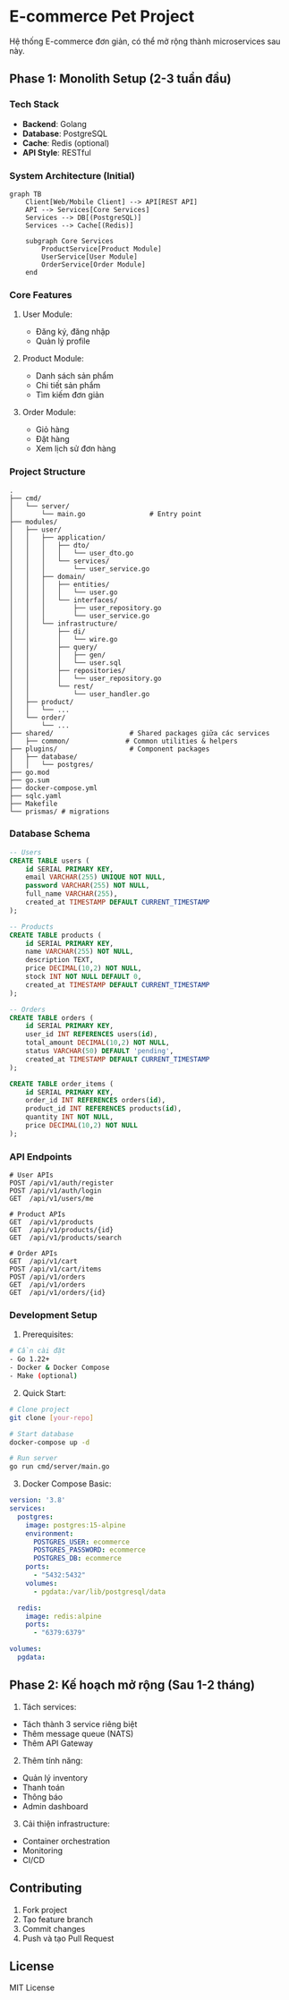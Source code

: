 # E-commerce Pet Project

Hệ thống E-commerce đơn giản, có thể mở rộng thành microservices sau này.

## Phase 1: Monolith Setup (2-3 tuần đầu)

### Tech Stack
- **Backend**: Golang
- **Database**: PostgreSQL
- **Cache**: Redis (optional)
- **API Style**: RESTful

### System Architecture (Initial)
```mermaid
graph TB
    Client[Web/Mobile Client] --> API[REST API]
    API --> Services[Core Services]
    Services --> DB[(PostgreSQL)]
    Services --> Cache[(Redis)]

    subgraph Core Services
        ProductService[Product Module]
        UserService[User Module]
        OrderService[Order Module]
    end
```

### Core Features
1. User Module:
   - Đăng ký, đăng nhập
   - Quản lý profile

2. Product Module:
   - Danh sách sản phẩm
   - Chi tiết sản phẩm
   - Tìm kiếm đơn giản

3. Order Module:
   - Giỏ hàng
   - Đặt hàng
   - Xem lịch sử đơn hàng

### Project Structure
```
.
├── cmd/
│   └── server/
│       └── main.go                # Entry point
├── modules/
│   ├── user/
│   │   ├── application/
│   │   │   ├── dto/
│   │   │   │   └── user_dto.go
│   │   │   └── services/
│   │   │       └── user_service.go
│   │   ├── domain/
│   │   │   ├── entities/
│   │   │   │   └── user.go
│   │   │   └── interfaces/
│   │   │       ├── user_repository.go
│   │   │       └── user_service.go
│   │   └── infrastructure/
│   │       ├── di/
│   │       │   └── wire.go
│   │       ├── query/
│   │       │   ├── gen/
│   │       │   └── user.sql
│   │       ├── repositories/
│   │       │   └── user_repository.go
│   │       └── rest/
│   │           └── user_handler.go
│   ├── product/
│   │   └── ...
│   └── order/
│       └── ...
├── shared/                   # Shared packages giữa các services
│   ├── common/              # Common utilities & helpers
├── plugins/                  # Component packages
│   ├── database/
│   │   └── postgres/
├── go.mod
├── go.sum
├── docker-compose.yml
├── sqlc.yaml
├── Makefile
└── prismas/ # migrations
```

### Database Schema
```sql
-- Users
CREATE TABLE users (
    id SERIAL PRIMARY KEY,
    email VARCHAR(255) UNIQUE NOT NULL,
    password VARCHAR(255) NOT NULL,
    full_name VARCHAR(255),
    created_at TIMESTAMP DEFAULT CURRENT_TIMESTAMP
);

-- Products
CREATE TABLE products (
    id SERIAL PRIMARY KEY,
    name VARCHAR(255) NOT NULL,
    description TEXT,
    price DECIMAL(10,2) NOT NULL,
    stock INT NOT NULL DEFAULT 0,
    created_at TIMESTAMP DEFAULT CURRENT_TIMESTAMP
);

-- Orders
CREATE TABLE orders (
    id SERIAL PRIMARY KEY,
    user_id INT REFERENCES users(id),
    total_amount DECIMAL(10,2) NOT NULL,
    status VARCHAR(50) DEFAULT 'pending',
    created_at TIMESTAMP DEFAULT CURRENT_TIMESTAMP
);

CREATE TABLE order_items (
    id SERIAL PRIMARY KEY,
    order_id INT REFERENCES orders(id),
    product_id INT REFERENCES products(id),
    quantity INT NOT NULL,
    price DECIMAL(10,2) NOT NULL
);
```

### API Endpoints

```
# User APIs
POST /api/v1/auth/register
POST /api/v1/auth/login
GET  /api/v1/users/me

# Product APIs
GET  /api/v1/products
GET  /api/v1/products/{id}
GET  /api/v1/products/search

# Order APIs
GET  /api/v1/cart
POST /api/v1/cart/items
POST /api/v1/orders
GET  /api/v1/orders
GET  /api/v1/orders/{id}
```

### Development Setup

1. Prerequisites:
```bash
# Cần cài đặt
- Go 1.22+
- Docker & Docker Compose
- Make (optional)
```

2. Quick Start:
```bash
# Clone project
git clone [your-repo]

# Start database
docker-compose up -d

# Run server
go run cmd/server/main.go
```

3. Docker Compose Basic:
```yaml
version: '3.8'
services:
  postgres:
    image: postgres:15-alpine
    environment:
      POSTGRES_USER: ecommerce
      POSTGRES_PASSWORD: ecommerce
      POSTGRES_DB: ecommerce
    ports:
      - "5432:5432"
    volumes:
      - pgdata:/var/lib/postgresql/data

  redis:
    image: redis:alpine
    ports:
      - "6379:6379"

volumes:
  pgdata:
```

## Phase 2: Kế hoạch mở rộng (Sau 1-2 tháng)

1. Tách services:
- Tách thành 3 service riêng biệt
- Thêm message queue (NATS)
- Thêm API Gateway

2. Thêm tính năng:
- Quản lý inventory
- Thanh toán
- Thông báo
- Admin dashboard

3. Cải thiện infrastructure:
- Container orchestration
- Monitoring
- CI/CD

## Contributing
1. Fork project
2. Tạo feature branch
3. Commit changes
4. Push và tạo Pull Request

## License
MIT License
